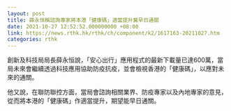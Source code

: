 ```yaml
---
layout: post
title: 薛永恒稱諮詢專家將本港「健康碼」適當提升冀早日通關
date: 2021-10-27 12:52:52.000000000 +08:00
link: https://news.rthk.hk/rthk/ch/component/k2/1617163-20211027.htm
categories: rthk
---
```


創新及科技局局長薛永恒說，「安心出行」應用程式的最新下載量已達600萬，當局未來會繼續透過科技應用協助防疫抗疫，並會檢視香港的「健康碼」，以應對未來的通關。

他又說，在聯防聯控方面，當局會諮詢相關業界、防疫專家以及內地專家的意見，從而將本港的「健康碼」作適當提升，期望能早日通關。
